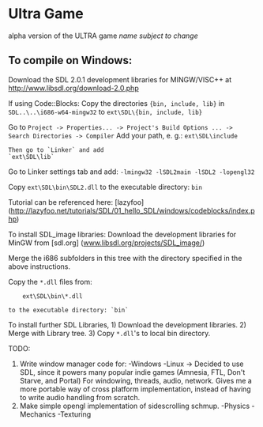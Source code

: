 # Ultra Game 
alpha version of the ULTRA game
*name subject to change*

## To compile on Windows:

Download the SDL 2.0.1 development libraries for MINGW/VISC++ at
http://www.libsdl.org/download-2.0.php

If using Code::Blocks:
Copy the directories `{bin, include, lib}` in `SDL..\..\i686-w64-mingw32` to 
	`ext\SDL\{bin, include, lib}`

Go to `Project -> Properties... -> Project's Build Options ... -> Search Directories -> Compiler`
	Add your path, e. g.: 
	`ext\SDL\include`

	Then go to `Linker` and add
	`ext\SDL\lib`

Go to Linker settings tab and add:
	 `-lmingw32 -lSDL2main -lSDL2 -lopengl32`

Copy `ext\SDL\bin\SDL2.dll` to the executable directory: `bin`

Tutorial can be referenced here:
[lazyfoo] (http://lazyfoo.net/tutorials/SDL/01_hello_SDL/windows/codeblocks/index.php)

To install SDL_image libraries:
	Download the development libraries for MinGW from
	[sdl.org] (www.libsdl.org/projects/SDL_image/)

Merge the i686 subfolders in this tree with the directory specified in the above
instructions.

Copy the `*.dll` files from:
```
	ext\SDL\bin\*.dll 
```
	to the executable directory: `bin`

To install further SDL Libraries, 
	1) Download the development libraries.
	2) Merge with Library tree.
	3) Copy `*.dll`'s to local bin directory.

TODO:
1) Write window manager code for:
	-Windows
	-Linux
	-> Decided to use SDL, since it powers many popular indie games 
	(Amnesia, FTL, Don't Starve, and Portal)
	For windowing, threads, audio, network.
	Gives me a more portable way of cross platform implementation, 
	instead of having to write audio handling from scratch.
2) Make simple opengl implementation of sidescrolling schmup.
	-Physics
	-Mechanics
	-Texturing
